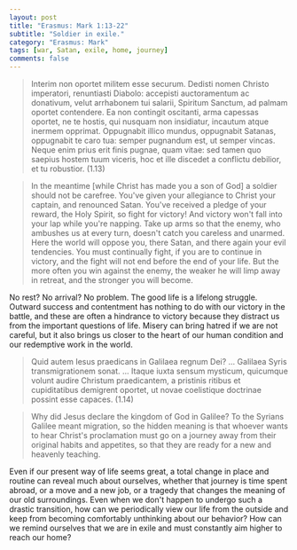 ```yaml
---
layout: post
title: "Erasmus: Mark 1:13-22"
subtitle: "Soldier in exile."
category: "Erasmus: Mark"
tags: [war, Satan, exile, home, journey]
comments: false
---
```


> Interim non oportet militem esse securum. Dedisti nomen Christo imperatori, renuntiasti Diabolo: accepisti auctoramentum ac donativum, velut arrhabonem tui salarii, Spiritum Sanctum, ad palmam oportet contendere. Ea non contingit oscitanti, arma capessas oportet, ne te hostis, qui nusquam non insidiatur, incautum atque inermem opprimat. Oppugnabit illico mundus, oppugnabit Satanas, oppugnabit te caro tua: semper pugnandum est, ut semper vincas. Neque enim prius erit finis pugnae, quam vitae: sed tamen quo saepius hostem tuum viceris, hoc et ille discedet a conflictu debilior, et tu robustior. (1.13)

> In the meantime [while Christ has made you a son of God] a soldier should not be carefree. You've given your allegiance to Christ your captain, and renounced Satan. You've received a pledge of your reward, the Holy Spirit, so fight for victory! And victory won't fall into your lap while you're napping. Take up arms so that the enemy, who ambushes us at every turn, doesn't catch you careless and unarmed. Here the world will oppose you, there Satan, and there again your evil tendencies. You must continually fight, if you are to continue in victory, and the fight will not end before the end of your life. But the more often you win against the enemy, the weaker he will limp away in retreat, and the stronger you will become.

No rest? No arrival? No problem. The good life is a lifelong struggle. Outward success and contentment has nothing to do with our victory in the battle, and these are often a hindrance to victory because they distract us from the important questions of life. Misery can bring hatred if we are not careful, but it also brings us closer to the heart of our human condition and our redemptive work in the world.

> Quid autem Iesus praedicans in Galilaea regnum Dei? ... Galilaea Syris transmigrationem sonat. ... Itaque iuxta sensum mysticum, quicumque volunt audire Christum praedicantem, a pristinis ritibus et cupiditatibus demigrent oportet, ut novae coelistique doctrinae possint esse capaces. (1.14)

> Why did Jesus declare the kingdom of God in Galilee? To the Syrians Galilee meant migration, so the hidden meaning is that whoever wants to hear Christ's proclamation must go on a journey away from their original habits and appetites, so that they are ready for a new and heavenly teaching.

Even if our present way of life seems great, a total change in place and routine can reveal much about ourselves, whether that journey is time spent abroad, or a move and a new job, or a tragedy that changes the meaning of our old surroundings. Even when we don't happen to undergo such a drastic transition, how can we periodically view our life from the outside and keep from becoming comfortably unthinking about our behavior? How can we remind ourselves that we are in exile and must constantly aim higher to reach our home?